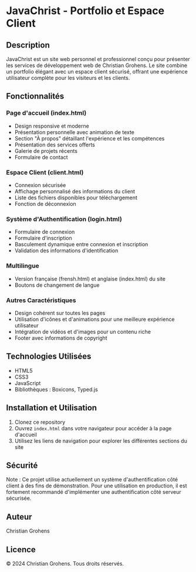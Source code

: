 # JavaChrist - Portfolio et Espace Client

## Description

JavaChrist est un site web personnel et professionnel conçu pour présenter les services de développement web de Christian Grohens. Le site combine un portfolio élégant avec un espace client sécurisé, offrant une expérience utilisateur complète pour les visiteurs et les clients.

## Fonctionnalités

### Page d'accueil (index.html)

- Design responsive et moderne
- Présentation personnelle avec animation de texte
- Section "À propos" détaillant l'expérience et les compétences
- Présentation des services offerts
- Galerie de projets récents
- Formulaire de contact

### Espace Client (client.html)

- Connexion sécurisée
- Affichage personnalisé des informations du client
- Liste des fichiers disponibles pour téléchargement
- Fonction de déconnexion

### Système d'Authentification (login.html)

- Formulaire de connexion
- Formulaire d'inscription
- Basculement dynamique entre connexion et inscription
- Validation des informations d'identification

### Multilingue

- Version française (frensh.html) et anglaise (index.html) du site
- Boutons de changement de langue

### Autres Caractéristiques

- Design cohérent sur toutes les pages
- Utilisation d'icônes et d'animations pour une meilleure expérience utilisateur
- Intégration de vidéos et d'images pour un contenu riche
- Footer avec informations de copyright

## Technologies Utilisées

- HTML5
- CSS3
- JavaScript
- Bibliothèques : Boxicons, Typed.js

## Installation et Utilisation

1. Clonez ce repository
2. Ouvrez `index.html` dans votre navigateur pour accéder à la page d'accueil
3. Utilisez les liens de navigation pour explorer les différentes sections du site

## Sécurité

Note : Ce projet utilise actuellement un système d'authentification côté client à des fins de démonstration. Pour une utilisation en production, il est fortement recommandé d'implémenter une authentification côté serveur sécurisée.

## Auteur

Christian Grohens

## Licence

© 2024 Christian Grohens. Tous droits réservés.
